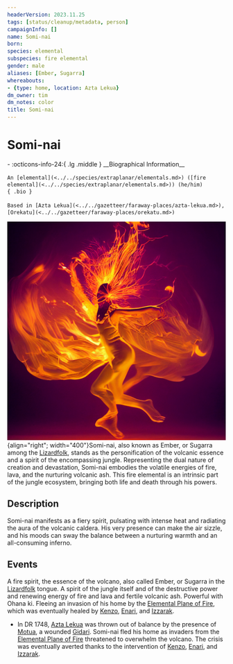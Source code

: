 ```yaml
---
headerVersion: 2023.11.25
tags: [status/cleanup/metadata, person]
campaignInfo: []
name: Somi-nai
born:
species: elemental
subspecies: fire elemental
gender: male
aliases: [Ember, Sugarra]
whereabouts:
- {type: home, location: Azta Lekua}
dm_owner: tim
dm_notes: color
title: Somi-nai
---
```

# Somi-nai
<div class="grid cards ext-narrow-margin ext-one-column" markdown>
- :octicons-info-24:{ .lg .middle } __Biographical Information__

    An [elemental](<../../species/extraplanar/elementals.md>) ([fire elemental](<../../species/extraplanar/elementals.md>)) (he/him)  
    { .bio }

    Based in [Azta Lekua](<../../gazetteer/faraway-places/azta-lekua.md>), [Orekatu](<../../gazetteer/faraway-places/orekatu.md>)
</div>




![Fire Spirit](../../assets/fire-spirit.png){align="right"; width="400"}Somi-nai, also known as Ember, or Sugarra among the [Lizardfolk](<../../species/lizardfolk.md>), stands as the personification of the volcanic essence and a spirit of the encompassing jungle. Representing the dual nature of creation and devastation, Somi-nai embodies the volatile energies of fire, lava, and the nurturing volcanic ash. This fire elemental is an intrinsic part of the jungle ecosystem, bringing both life and death through his powers.
## Description
Somi-nai manifests as a fiery spirit, pulsating with intense heat and radiating the aura of the volcanic caldera. His very presence can make the air sizzle, and his moods can sway the balance between a nurturing warmth and an all-consuming inferno.
## Events
A fire spirit, the essence of the volcano, also called Ember, or Sugarra in the [Lizardfolk](<../../species/lizardfolk.md>) tongue. A spirit of the jungle itself and of the destructive power and renewing energy of fire and lava and fertile volcanic ash. Powerful with Ohana ki. Fleeing an invasion of his home by the  [Elemental Plane of Fire](<../../cosmology/energy-realms/elemental-plane-of-fire.md>), which was eventually healed by [Kenzo](<../pcs/dunmar-fellowship/kenzo.md>), [Enari](<../lizardfolk/enari.md>), and [Izzarak](<../pcs/dunmar-fellowship/guests/izzarak.md>).

- In DR 1748, [Azta Lekua](<../../gazetteer/faraway-places/azta-lekua.md>) was thrown out of balance by the presence of [Motua](<../extraplanar-powers/motua.md>), a wounded [Gidari](<../../species/extraplanar/gidari.md>). Somi-nai fled his home as invaders from the [Elemental Plane of Fire](<../../cosmology/energy-realms/elemental-plane-of-fire.md>) threatened to overwhelm the volcano. The crisis was eventually averted thanks to the intervention of [Kenzo](<../pcs/dunmar-fellowship/kenzo.md>), [Enari](<../lizardfolk/enari.md>), and [Izzarak](<../pcs/dunmar-fellowship/guests/izzarak.md>).



